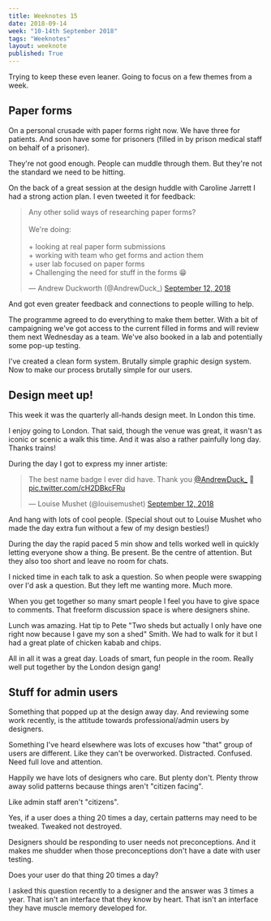 ```yaml
---
title: Weeknotes 15
date: 2018-09-14
week: "10-14th September 2018"
tags: "Weeknotes"
layout: weeknote
published: True
---
```


Trying to keep these even leaner. Going to focus on a few themes from a week.

## Paper forms

On a personal crusade with paper forms right now. We have three for patients. And soon have some for prisoners (filled in by prison medical staff on behalf of a prisoner).

They're not good enough. People can muddle through them. But they're not the standard we need to be hitting.

On the back of a great session at the design huddle with Caroline Jarrett I had a strong action plan. I even tweeted it for feedback:

<blockquote class="twitter-tweet" data-lang="en"><p lang="en" dir="ltr">Any other solid ways of researching paper forms?<br><br>We&#39;re doing:<br><br>+ looking at real paper form submissions<br>+ working with team who get forms and action them<br>+ user lab focused on paper forms<br>+ Challenging the need for stuff in the forms 😁</p>&mdash; Andrew Duckworth (@AndrewDuck_) <a href="https://twitter.com/AndrewDuck_/status/1039789320792666112?ref_src=twsrc%5Etfw">September 12, 2018</a></blockquote>
<script async src="https://platform.twitter.com/widgets.js" charset="utf-8"></script>

And got even greater feedback and connections to people willing to help.

The programme agreed to do everything to make them better. With a bit of campaigning we've got access to the current filled in forms and will review them next Wednesday as a team. We've also booked in a lab and potentially some pop-up testing.

I've created a clean form system. Brutally simple graphic design system. Now to make our process brutally simple for our users.

## Design meet up!

This week it was the quarterly all-hands design meet. In London this time.

I enjoy going to London. That said, though the venue was great, it wasn't as iconic or scenic a walk this time. And it was also a rather painfully long day. Thanks trains!

During the day I got to express my inner artiste:

<blockquote class="twitter-tweet" data-lang="en"><p lang="en" dir="ltr">The best name badge I ever did have. Thank you <a href="https://twitter.com/AndrewDuck_?ref_src=twsrc%5Etfw">@AndrewDuck_</a> 🦄 <a href="https://t.co/cH2DBkcFRu">pic.twitter.com/cH2DBkcFRu</a></p>&mdash; Louise Mushet (@louisemushet) <a href="https://twitter.com/louisemushet/status/1039883809553084416?ref_src=twsrc%5Etfw">September 12, 2018</a></blockquote>
<script async src="https://platform.twitter.com/widgets.js" charset="utf-8"></script>

And hang with lots of cool people. (Special shout out to Louise Mushet who made the day extra fun without a few of my design besties!)

During the day the rapid paced 5 min show and tells worked well in quickly letting everyone show a thing. Be present. Be the centre of attention. But they also too short and leave no room for chats.

I nicked time in each talk to ask a question. So when people were swapping over I'd ask a question. But they left me wanting more. Much more.

When you get together so many smart people I feel you have to give space to comments. That freeform discussion space is where designers shine.

Lunch was amazing. Hat tip to Pete "Two sheds but actually I only have one right now because I gave my son a shed" Smith. We had to walk for it but I had a great plate of chicken kabab and chips.

All in all it was a great day. Loads of smart, fun people in the room. Really well put together by the London design gang!

## Stuff for admin users

Something that popped up at the design away day. And reviewing some work recently, is the attitude towards professional/admin users by designers.

Something I've heard elsewhere was lots of excuses how "that" group of users are different. Like they can't be overworked. Distracted. Confused. Need full love and attention.

Happily we have lots of designers who care. But plenty don't. Plenty throw away solid patterns because things aren't "citizen facing".

Like admin staff aren't "citizens".

Yes, if a user does a thing 20 times a day, certain patterns may need to be tweaked. Tweaked not destroyed.

Designers should be responding to user needs not preconceptions. And it makes me shudder when those preconceptions don't have a date with user testing.

Does your user do that thing 20 times a day?

I asked this question recently to a designer and the answer was 3 times a year. That isn't an interface that they know by heart. That isn't an interface they have muscle memory developed for.
